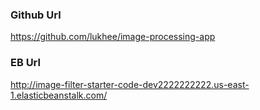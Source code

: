 ### Github Url 
https://github.com/lukhee/image-processing-app

### EB Url 
http://image-filter-starter-code-dev2222222222.us-east-1.elasticbeanstalk.com/